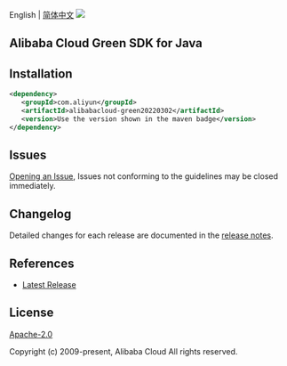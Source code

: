 English | [简体中文](README-CN.md)
![](https://aliyunsdk-pages.alicdn.com/icons/AlibabaCloud.svg)

## Alibaba Cloud Green SDK for Java

## Installation

```xml
<dependency>
   <groupId>com.aliyun</groupId>
   <artifactId>alibabacloud-green20220302</artifactId>
   <version>Use the version shown in the maven badge</version>
</dependency>
```

## Issues
[Opening an Issue](https://github.com/aliyun/alibabacloud-java-async-sdk/issues/new), Issues not conforming to the guidelines may be closed immediately.

## Changelog
Detailed changes for each release are documented in the [release notes](./ChangeLog.txt).

## References
* [Latest Release](https://github.com/aliyun/alibabacloud-async-java-sdk/)

## License
[Apache-2.0](http://www.apache.org/licenses/LICENSE-2.0)

Copyright (c) 2009-present, Alibaba Cloud All rights reserved.